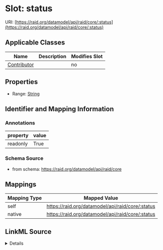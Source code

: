 

# Slot: status



URI: [https://raid.org/datamodel/api/raid/core/:status](https://raid.org/datamodel/api/raid/core/:status)



<!-- no inheritance hierarchy -->





## Applicable Classes

| Name | Description | Modifies Slot |
| --- | --- | --- |
| [Contributor](Contributor.md) |  |  no  |







## Properties

* Range: [String](String.md)





## Identifier and Mapping Information





### Annotations

| property | value |
| --- | --- |
| readonly | True |



### Schema Source


* from schema: https://raid.org/datamodel/api/raid/core




## Mappings

| Mapping Type | Mapped Value |
| ---  | ---  |
| self | https://raid.org/datamodel/api/raid/core/:status |
| native | https://raid.org/datamodel/api/raid/core/:status |




## LinkML Source

<details>
```yaml
name: status
annotations:
  readonly:
    tag: readonly
    value: true
from_schema: https://raid.org/datamodel/api/raid/core
rank: 1000
alias: status
owner: Contributor
domain_of:
- Contributor
range: string

```
</details>